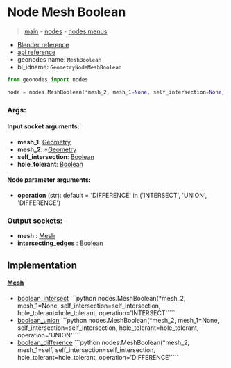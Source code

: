 # Node Mesh Boolean

> [main](../structure.md) - [nodes](nodes.md) - [nodes menus](nodes_menus.md)

- [Blender reference](https://docs.blender.org/manual/en/latest/modeling/geometry_nodes/mesh/mesh_boolean.html)
- [api reference](https://docs.blender.org/api/current/bpy.types.GeometryNodeMeshBoolean.html)
- geonodes name: `MeshBoolean`
- bl_idname: `GeometryNodeMeshBoolean`

```python
from geonodes import nodes

node = nodes.MeshBoolean(*mesh_2, mesh_1=None, self_intersection=None, hole_tolerant=None, operation='DIFFERENCE')
```

### Args:

#### Input socket arguments:

- **mesh_1**: [Geometry](Geometry.md)
- **mesh_2**: *[Geometry](Geometry.md)
- **self_intersection**: [Boolean](Boolean.md)
- **hole_tolerant**: [Boolean](Boolean.md)

#### Node parameter arguments:

- **operation** (str): default = 'DIFFERENCE' in ('INTERSECT', 'UNION', 'DIFFERENCE')

### Output sockets:

- **mesh** : [Mesh](Mesh.md)
- **intersecting_edges** : [Boolean](Boolean.md)

## Implementation

#### [Mesh](Mesh.md)

 - [boolean_intersect](Mesh.md#boolean_intersect) ```python nodes.MeshBoolean(*mesh_2, mesh_1=None, self_intersection=self_intersection, hole_tolerant=hole_tolerant, operation='INTERSECT'````
 - [boolean_union](Mesh.md#boolean_union) ```python nodes.MeshBoolean(*mesh_2, mesh_1=None, self_intersection=self_intersection, hole_tolerant=hole_tolerant, operation='UNION'````
 - [boolean_difference](Mesh.md#boolean_difference) ```python nodes.MeshBoolean(*mesh_2, mesh_1=self, self_intersection=self_intersection, hole_tolerant=hole_tolerant, operation='DIFFERENCE'````
